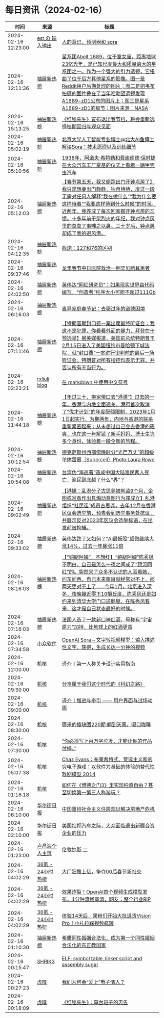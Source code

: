 ﻿# 每日资讯（2024-02-16）

|时间|来源|标题|
|---|---|---|
|2024-02-16 12:23:00|[est の 输入输出](http://feeds.feedburner.com/initiative)|[人的意识，预测器和 sora](https://blog.est.im/2024/stdin-03)|
|2024-02-16 12:11:36|[抽屉新热榜](http://dig.chouti.com/feed.xml)|[星系团Abell 1689，位于室女座，距离地球23亿光年，是已知尺度最大和质量最大的星系团之一。作为一个强大的引力透镜，它扭曲了位于后方其他星系的影像。图一是Reddit用户后期处理的图片；图二是把韦布拍摄的图片叠在了当年哈勃望远镜发现A1689-zD1公布的图片上；图三是星系A1689-zD1的细节；图片来源：NASA](https://dig.chouti.com/link/41546145)|
|2024-02-16 15:13:25|[抽屉新热榜](http://dig.chouti.com/feed.xml)|[《红毯先生》宣布退出春节档，将会重新选择档期回归与观众见面](https://dig.chouti.com/link/41547306)|
|2024-02-16 05:02:19|[抽屉新热榜](http://dig.chouti.com/feed.xml)|[北京大学人工智能专业博士@北大AI鱼博士 解读Sora：技术原理以及训练细节](https://dig.chouti.com/link/41543377)|
|2024-02-16 05:10:56|[抽屉新热榜](http://dig.chouti.com/feed.xml)|[1938年，阿道夫·希特勒和费迪南德·保时捷在大众汽车工厂奠基的仪式上看着一辆甲壳虫汽车](https://dig.chouti.com/link/41543520)|
|2024-02-16 05:12:03|[抽屉新热榜](http://dig.chouti.com/feed.xml)|[【春节第五天，我又偷跑出门开钟点房了】我只是想要出门静静，独自待待，度过一段无需对任何人解释“我在做什么”“我为什么要这样待着”“我要这样待到什么时候”的时间。近两年，我养成了每次回家都开钟点房的习惯。十多年前干柴烈火的年纪，我对钟点房里的草草了事嗤之以鼻。三十岁后，钟点房却成了我的避风港。](https://dig.chouti.com/link/41543604)|
|2024-02-16 04:12:35|[抽屉新热榜](http://dig.chouti.com/feed.xml)|[舰炮：127和76的区别](https://dig.chouti.com/link/41543164)|
|2024-02-16 09:37:46|[抽屉新热榜](http://dig.chouti.com/feed.xml)|[龙年春节中日医院救治一例罕见断耳患者](https://dig.chouti.com/link/41545078)|
|2024-02-16 04:02:50|[抽屉新热榜](http://dig.chouti.com/feed.xml)|[英伟达“网红研究员”：如果现实世界由代码编写，“创造者”程序大小可能不超过111Gb](https://dig.chouti.com/link/41542998)|
|2024-02-16 06:16:03|[抽屉新热榜](http://dig.chouti.com/feed.xml)|[离异家庭春节记：去哪过年的道德困境](https://dig.chouti.com/link/41544015)|
|2024-02-16 07:11:46|[抽屉新热榜](http://dig.chouti.com/feed.xml)|[【特朗普就封口费一案出席最终听证会：我这不是犯罪，你看看外面的暴力，拜登在干预选举】据美媒报道，美国前总统特朗普于2月15日进入了美国纽约市曼哈顿下城法院，就“封口费”一案进行审判前的最后一场听证会。特朗普对所有指控均表示无罪，并否认所有不当行为。](https://dig.chouti.com/link/41544332)|
|2024-02-16 02:23:21|[rxliuli blog](https://blog.rxliuli.com/atom.xml)|[在 markdown 中使用中文符号](https://blog.rxliuli.com/p/2029b35ae4094a48a3073f998f10af9c/)|
|2024-02-16 11:44:18|[抽屉新热榜](http://dig.chouti.com/feed.xml)|[【年过三十，拖家带口去“港漂”】过去的一年，香港与内地全面通关，港府首次取消了“优才计划”的年度配额限制，2023年1月1日起实行，为期两年，内地与香港的联系重新紧密起来；从未想过自己会去香港的筱爽，也在这一年解锁了新手妈妈、博士生等多个身份，体验着一段全新的旅程。](https://dig.chouti.com/link/41545843)|
|2024-02-16 10:12:54|[抽屉新热榜](http://dig.chouti.com/feed.xml)|[德克萨斯州西部傍晚时分“光芒万丈”的超级单体雷暴（Supercell）Photo:Laura Rowe](https://dig.chouti.com/link/41545460)|
|2024-02-16 10:54:08|[抽屉新热榜](http://dig.chouti.com/feed.xml)|[台湾伪“海巡署”造成中国大陆渔民两人死亡，渔民到底越了什么“界”？](https://dig.chouti.com/link/41545506)|
|2024-02-16 09:02:49|[抽屉新热榜](http://dig.chouti.com/feed.xml)|[【港媒：乱港分子古思尧被判监9个月，企图或准备作出具煽动意图行为罪成立】乱港组织“社民连”成员古思尧，去年12月在香港区议会选举前，预告会到选举事务处抗议，并展示反对2023年区议会选举标语，在出发前被拘捕。](https://dig.chouti.com/link/41544875)|
|2024-02-16 09:33:02|[抽屉新热榜](http://dig.chouti.com/feed.xml)|[英伟达跌了又如何？“AI最妖股”超微继续大涨14%，过去一年暴涨11倍](https://dig.chouti.com/link/41545041)|
|2024-02-16 08:16:03|[抽屉新热榜](http://dig.chouti.com/feed.xml)|[【“鹅腿阿姨”，不想红】“鹅腿阿姨”陈秀凤不明白，自己是怎么一夜之间成了“顶流网红”的。突然来了众多不认识的人围着她，问东问西，自己本来账目就经常对不上，那两天更对不上了……今年1月，北京进入深冬，夜晚接近零下10摄氏度，陈秀凤还是如约来到清华大学门口送鹅腿，在陈秀凤看来，这才是自己状态最好的时候。](https://dig.chouti.com/link/41544675)|
|2024-02-16 07:16:03|[抽屉新热榜](http://dig.chouti.com/feed.xml)|[法国人造了一款新口味红酒，号称有“宇宙原力”加持，比地球上的红酒更香](https://dig.chouti.com/link/41544362)|
|2024-02-16 07:34:58|[小众软件](https://www.appinn.com/feed/)|[OpenAI Sora – 文字转视频模型：输入描述性文字，获得，生成长达一分钟的视频](https://www.appinn.com/openai-sora-introducing/)|
|2024-02-16 12:00:00|[机核](https://www.gcores.com/rss)|[译介丨第一人称关卡设计实用指南](https://www.gcores.com/articles/177663)|
|2024-02-16 09:30:00|[机核](https://www.gcores.com/rss)|[分享属于我们这个时代的《科幻之路》](https://www.gcores.com/articles/177653)|
|2024-02-16 09:00:00|[机核](https://www.gcores.com/rss)|[译介丨推进与牵引 —— 用户界面与过场动画](https://www.gcores.com/articles/177616)|
|2024-02-16 08:30:00|[机核](https://www.gcores.com/rss)|[哪来的傻缺图220期:躺到天黑，喝口咖啡](https://www.gcores.com/articles/174674)|
|2024-02-16 07:30:00|[机核](https://www.gcores.com/rss)|[“你必须写上百万字垃圾，才能让你的作品付梓。”](https://www.gcores.com/videos/177657)|
|2024-02-16 05:07:38|[机核](https://www.gcores.com/rss)|[Chaz Evans：布莱希特式、荒诞主义和贫穷电子游戏：以软件为基础的体验的替代性戏剧模型 2014 ](https://www.gcores.com/articles/177656)|
|2024-02-16 01:18:18|[机核](https://www.gcores.com/rss)|[如何在《博德之门3》里实现拍照自由？甚至切换第一第三人称游玩？](https://www.gcores.com/articles/177658)|
|2024-02-16 06:10:00|[华尔街日报](https://cn.wsj.com/zh-hans/rss)|[中国重拾社会主义住房观以解决房地产危机](https://cn.wsj.com/articles/%E4%B8%AD%E5%9B%BD%E9%87%8D%E6%8B%BE%E7%A4%BE%E4%BC%9A%E4%B8%BB%E4%B9%89%E4%BD%8F%E6%88%BF%E8%A7%82%E4%BB%A5%E8%A7%A3%E5%86%B3%E6%88%BF%E5%9C%B0%E4%BA%A7%E5%8D%B1%E6%9C%BA-d807d844)|
|2024-02-16 02:10:00|[华尔街日报](https://cn.wsj.com/zh-hans/rss)|[美国扣押汽车之际，大众面临退出新疆合资企业的压力](https://cn.wsj.com/articles/%E7%BE%8E%E5%9B%BD%E6%89%A3%E6%8A%BC%E6%B1%BD%E8%BD%A6%E4%B9%8B%E9%99%85-%E5%A4%A7%E4%BC%97%E9%9D%A2%E4%B8%B4%E9%80%80%E5%87%BA%E6%96%B0%E7%96%86%E5%90%88%E8%B5%84%E4%BC%81%E4%B8%9A%E7%9A%84%E5%8E%8B%E5%8A%9B-6ed3f044)|
|2024-02-16 01:23:00|[卢昌海个人主页](https://www.changhai.org//feed.xml)|[伦敦掠影 二 ](https://www.changhai.org/articles/tours/2023_London/index2.php)|
|2024-02-16 04:02:29|[36氪 - 24小时热榜](https://rss.mifaw.com/articles/5c8bb11a3c41f61efd36683e/5c91d2e23882afa09dff4901)|[大厂狂撒上亿，争夺00后春节新社交](https://36kr.com/p/2647920963255432)|
|2024-02-16 04:02:29|[36氪 - 24小时热榜](https://rss.mifaw.com/articles/5c8bb11a3c41f61efd36683e/5c91d2e23882afa09dff4901)|[效果炸裂！OpenAI首个视频生成模型发布，1分钟流畅高清，网友：整个行业RIP](https://36kr.com/p/2650455497425153)|
|2024-02-16 04:02:29|[36氪 - 24小时热榜](https://rss.mifaw.com/articles/5c8bb11a3c41f61efd36683e/5c91d2e23882afa09dff4901)|[体验14天后，果粉们开始大批退货Vision Pro！小扎拉踩视频疯转](https://36kr.com/p/2649286622739585)|
|2024-02-16 01:10:30|[抽屉新热榜](http://dig.chouti.com/feed.xml)|[希腊同性婚姻合法化，成为第一个同性婚姻合法化的东正教国家](https://dig.chouti.com/link/41541861)|
|2024-02-16 00:15:47|[SHRIK3](https://shrik3.com/index.xml)|[ELF: symbol table, linker script and assembly sugar](https://shrik3.com/post/symboltable/)|
|2024-02-16 00:27:23|[虎嗅](https://rss.huxiu.com/)|[我们为何会“爱上”电子情人？](https://www.huxiu.com/article/2675208.html?f=rss)|
|2024-02-16 00:18:09|[虎嗅](https://rss.huxiu.com/)|[《红毯先生》：草台班子的忠告](https://www.huxiu.com/article/2675459.html?f=rss)|
